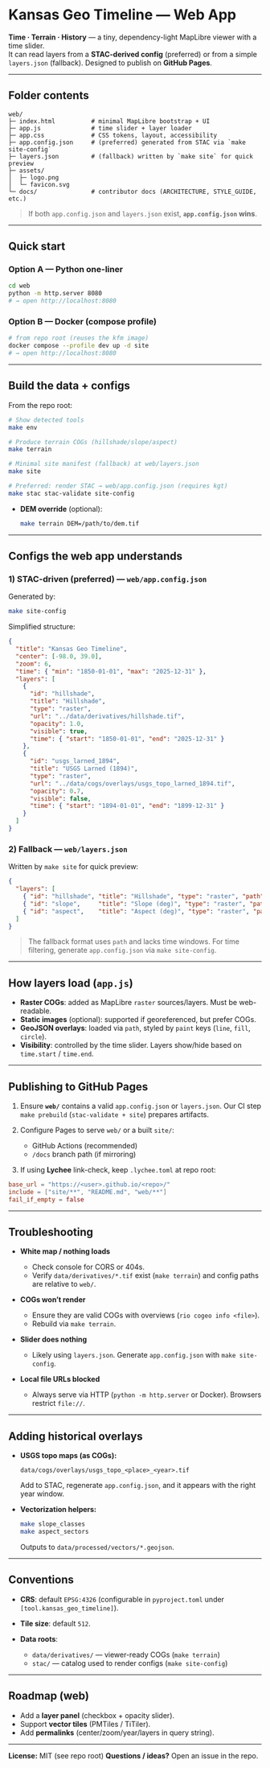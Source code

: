 # Kansas Geo Timeline — Web App

**Time · Terrain · History** — a tiny, dependency-light MapLibre viewer with a time slider.  
It can read layers from a **STAC-derived config** (preferred) or from a simple
`layers.json` (fallback). Designed to publish on **GitHub Pages**.

---

## Folder contents

```text
web/
├─ index.html          # minimal MapLibre bootstrap + UI
├─ app.js              # time slider + layer loader
├─ app.css             # CSS tokens, layout, accessibility
├─ app.config.json     # (preferred) generated from STAC via `make site-config`
├─ layers.json         # (fallback) written by `make site` for quick preview
├─ assets/
│  ├─ logo.png
│  └─ favicon.svg
└─ docs/               # contributor docs (ARCHITECTURE, STYLE_GUIDE, etc.)
````

> If both `app.config.json` and `layers.json` exist, **`app.config.json` wins**.

---

## Quick start

### Option A — Python one-liner

```bash
cd web
python -m http.server 8080
# → open http://localhost:8080
```

### Option B — Docker (compose profile)

```bash
# from repo root (reuses the kfm image)
docker compose --profile dev up -d site
# → open http://localhost:8080
```

---

## Build the data + configs

From the repo root:

```bash
# Show detected tools
make env

# Produce terrain COGs (hillshade/slope/aspect)
make terrain

# Minimal site manifest (fallback) at web/layers.json
make site

# Preferred: render STAC → web/app.config.json (requires kgt)
make stac stac-validate site-config
```

* **DEM override** (optional):

  ```bash
  make terrain DEM=/path/to/dem.tif
  ```

---

## Configs the web app understands

### 1) STAC-driven (preferred) — `web/app.config.json`

Generated by:

```bash
make site-config
```

Simplified structure:

```json
{
  "title": "Kansas Geo Timeline",
  "center": [-98.0, 39.0],
  "zoom": 6,
  "time": { "min": "1850-01-01", "max": "2025-12-31" },
  "layers": [
    {
      "id": "hillshade",
      "title": "Hillshade",
      "type": "raster",
      "url": "../data/derivatives/hillshade.tif",
      "opacity": 1.0,
      "visible": true,
      "time": { "start": "1850-01-01", "end": "2025-12-31" }
    },
    {
      "id": "usgs_larned_1894",
      "title": "USGS Larned (1894)",
      "type": "raster",
      "url": "../data/cogs/overlays/usgs_topo_larned_1894.tif",
      "opacity": 0.7,
      "visible": false,
      "time": { "start": "1894-01-01", "end": "1899-12-31" }
    }
  ]
}
```

### 2) Fallback — `web/layers.json`

Written by `make site` for quick preview:

```json
{
  "layers": [
    { "id": "hillshade", "title": "Hillshade", "type": "raster", "path": "../data/derivatives/hillshade.tif" },
    { "id": "slope",     "title": "Slope (deg)", "type": "raster", "path": "../data/derivatives/slope.tif" },
    { "id": "aspect",    "title": "Aspect (deg)", "type": "raster", "path": "../data/derivatives/aspect.tif" }
  ]
}
```

> The fallback format uses `path` and lacks time windows. For time filtering, generate `app.config.json` via `make site-config`.

---

## How layers load (`app.js`)

* **Raster COGs**: added as MapLibre `raster` sources/layers. Must be web-readable.
* **Static images** (optional): supported if georeferenced, but prefer COGs.
* **GeoJSON overlays**: loaded via `path`, styled by `paint` keys (`line`, `fill`, `circle`).
* **Visibility**: controlled by the time slider. Layers show/hide based on `time.start` / `time.end`.

---

## Publishing to GitHub Pages

1. Ensure **`web/`** contains a valid `app.config.json` or `layers.json`.
   Our CI step `make prebuild` (`stac-validate + site`) prepares artifacts.

2. Configure Pages to serve `web/` or a built `site/`:

   * GitHub Actions (recommended)
   * `/docs` branch path (if mirroring)

3. If using **Lychee** link-check, keep `.lychee.toml` at repo root:

```toml
base_url = "https://<user>.github.io/<repo>/"
include = ["site/**", "README.md", "web/**"]
fail_if_empty = false
```

---

## Troubleshooting

* **White map / nothing loads**

  * Check console for CORS or 404s.
  * Verify `data/derivatives/*.tif` exist (`make terrain`) and config paths are relative to `web/`.

* **COGs won’t render**

  * Ensure they are valid COGs with overviews (`rio cogeo info <file>`).
  * Rebuild via `make terrain`.

* **Slider does nothing**

  * Likely using `layers.json`. Generate `app.config.json` with `make site-config`.

* **Local file URLs blocked**

  * Always serve via HTTP (`python -m http.server` or Docker). Browsers restrict `file://`.

---

## Adding historical overlays

* **USGS topo maps (as COGs):**

  ```
  data/cogs/overlays/usgs_topo_<place>_<year>.tif
  ```

  Add to STAC, regenerate `app.config.json`, and it appears with the right year window.

* **Vectorization helpers:**

  ```bash
  make slope_classes
  make aspect_sectors
  ```

  Outputs to `data/processed/vectors/*.geojson`.

---

## Conventions

* **CRS**: default `EPSG:4326` (configurable in `pyproject.toml` under `[tool.kansas_geo_timeline]`).
* **Tile size**: default `512`.
* **Data roots**:

  * `data/derivatives/` — viewer-ready COGs (`make terrain`)
  * `stac/` — catalog used to render configs (`make site-config`)

---

## Roadmap (web)

* Add a **layer panel** (checkbox + opacity slider).
* Support **vector tiles** (PMTiles / TiTiler).
* Add **permalinks** (center/zoom/year/layers in query string).

---

**License:** MIT (see repo root)
**Questions / ideas?** Open an issue in the repo.

```

